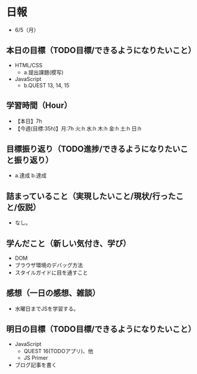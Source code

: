 # 日報
- 6/5（月）

## 本日の目標（TODO目標/できるようになりたいこと）
- HTML/CSS
  - a.提出課題(模写)
- JavaScript
  - b.QUEST 13, 14, 15

## 学習時間（Hour）
- 【本日】7h
- 【今週(目標:35h)】月:7h 火:h 水:h 木:h 金:h 土:h 日:h
<!-- - 【前週まで】(旧) 29h/32h/36h/28h/ (新) -->

## 目標振り返り（TODO進捗/できるようになりたいこと振り返り）
- a.達成 b.達成

## 詰まっていること（実現したいこと/現状/行ったこと/仮説）
- なし。

<!-- ```
・実現したいこと
・現状
・行ったこと
・仮説
``` -->

## 学んだこと（新しい気付き、学び）
- DOM
- ブラウザ環境のデバッグ方法
- スタイルガイドに目を通すこと

## 感想（一日の感想、雑談）
- 水曜日までJSを学習する。

## 明日の目標（TODO目標/できるようになりたいこと）
- JavaScript
  - QUEST 16(TODOアプリ)、他
  - JS Primer
- ブログ記事を書く

<!-- - 「HTML&CSSとWebデザイン 入門講座」本 -->
<!-- 「JavaScript入門講座」本(～p.111/p.337) -->
<!-- - 「HTML解体新書」本 -->

<!-- - 要件定義 -->
<!-- - 機能要件
- 非機能要件 -->

<!-- - c.移動中などスキマ時間に要件定義事例を読む (釜谷さんが紹介してくださっていた資料) -->
  <!-- - 現時点で難易度が見えていないため、まずは挑戦してみる -->


<!-- #### 残タスク / できるようになりたいこと
- 包括的なWeb技術の基本理解->「プロになるためのWeb技術入門」本
- オリジナルプロダクト制作のテーマ探索
- SRE業務の理解
- 質問する技術の習得 -->

<!-- ##### Ruby
- RuboCopの使用
- 「Rubyの公式リファレンスが読めるようになる本」 -->

<!-- ##### Linux
- 「実践入門」
- 「シェルスクリプト160本ノック」
- 「入門モダンLinux」
- 「Linuxのしくみ」
- 「スーパーユーザーなら知っておくべきLinuxシステムの仕組み」
- 「入門Rust」?
- 仮想化、コンテナ(TenForward)、コンテナオーケストレーション -->
<!-- 
##### SQL
- sqlbplt
- 「達人に学ぶSQL」 -->